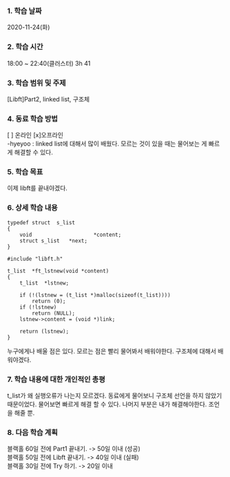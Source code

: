 ### 1. 학습 날짜 
2020-11-24(화)
​
### 2. 학습 시간
18:00 ~ 22:40(클러스터) 3h 41
​
### 3. 학습 범위 및 주제
[Libft]Part2, linked list, 구조체
​
### 4. 동료 학습 방법 
[ ] 온라인 [x]오프라인 <br>
-hyeyoo : linked list에 대해서 많이 배웠다. 모르는 것이 있을 때는 물어보는 게 빠르게 해결할 수 있다.
​
### 5. 학습 목표
이제 libft를 끝내야겠다. 
​
### 6. 상세 학습 내용
```
typedef struct	s_list
{
	void					*content;
	struct s_list	*next;
}
```
```
#include "libft.h"

t_list	*ft_lstnew(void *content)
{
	t_list	*lstnew;

	if (!(lstnew = (t_list *)malloc(sizeof(t_list))))
		return (0);
	if (!lstnew)
		return (NULL);
	lstnew->content = (void *)link;

	return (lstnew);
}
```
누구에게나 배울 점은 있다. 모르는 점은 빨리 물어봐서 배워야한다. 구조체에 대해서 배워야겠다.
​
### 7. 학습 내용에 대한 개인적인 총평
t_list가 왜 실행오류가 나는지 모르겠다. 동료에게 물어보니 구조체 선언을 하지 않았기 때문이었다. 물어보면 빠르게 해결 할 수 있다. 나머지 부분은 내가 해결해야한다. 조언을 해줄 뿐.
​
### 8. 다음 학습 계획
 블랙홀 60일 전에 Part1 끝내기. -> 50일 이내 (성공) <br>
 블랙홀 50일 전에 Libft 끝내기. -> 40일 이내 (실패) <br>
 블랙홀 30일 전에 Try 하기. -> 20일 이내